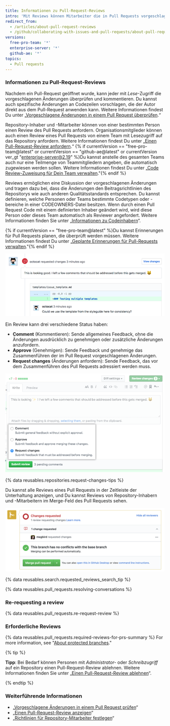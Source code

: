 ```yaml
---
title: Informationen zu Pull-Request-Reviews
intro: 'Mit Reviews können Mitarbeiter die in Pull Requests vorgeschlagenen Änderungen kommentieren, die Änderungen genehmigen oder weitere Änderungen anfordern, bevor der Pull Request gemergt wird. Repository-Administratoren können festlegen, dass alle Pull Requests vor dem Mergen genehmigt werden müssen.'
redirect_from:
  - /articles/about-pull-request-reviews
  - /github/collaborating-with-issues-and-pull-requests/about-pull-request-reviews
versions:
  free-pro-team: '*'
  enterprise-server: '*'
  github-ae: '*'
topics:
  - Pull requests
---
```

### Informationen zu Pull-Request-Reviews

Nachdem ein Pull-Request geöffnet wurde, kann jeder mit *Lese*-Zugriff die vorgeschlagenen Änderungen überprüfen und kommentieren. Du kannst auch spezifische Änderungen an Codezeilen vorschlagen, die der Autor direkt aus dem Pull-Request anwenden kann. Weitere Informationen findest Du unter „[Vorgeschlagene Änderungen in einem Pull Request überprüfen](/articles/reviewing-proposed-changes-in-a-pull-request).“

Repository-Inhaber und -Mitarbeiter können von einer bestimmten Person einen Review des Pull Requests anfordern. Organisationsmitglieder können auch einen Review eines Pull Requests von einem Team mit Lesezugriff auf das Repository anfordern. Weitere Informationen findest Du unter „[Einen Pull-Request-Review anfordern](/articles/requesting-a-pull-request-review).“ {% if currentVersion == "free-pro-team@latest" or currentVersion == "github-ae@latest" or currentVersion ver_gt "enterprise-server@2.19" %}Du kannst anstelle des gesamten Teams auch nur eine Teilmenge von Teammitgliedern angeben, die automatisch zugewiesen werden sollen. Weitere Informationen findest Du unter „[Code Review-Zuweisung für Dein Team verwalten](/organizations/organizing-members-into-teams/managing-code-review-assignment-for-your-team)."{% endif %}

Reviews ermöglichen eine Diskussion der vorgeschlagenen Änderungen und tragen dazu bei, dass die Änderungen den Beitragsrichtlinien des Repositorys wie auch anderen Qualitätsstandards entsprechen. Du kannst definieren, welche Personen oder Teams bestimmte Codetypen oder -bereiche in einer CODEOWNERS-Datei besitzen. Wenn durch einen Pull Request Code mit einem definierten Inhaber geändert wird, wird diese Person oder dieses Team automatisch als Reviewer angefordert. Weitere Informationen finden Sie unter „[Informationen zu Codeinhabern](/articles/about-code-owners/)“.

{% if currentVersion == "free-pro-team@latest" %}Du kannst Erinnerungen für Pull Requests planen, die überprüft werden müssen. Weitere Informationen findest Du unter „[Geplante Erinnerungen für Pull-Requests verwalten](/github/setting-up-and-managing-organizations-and-teams/managing-scheduled-reminders-for-pull-requests)."{% endif %}

![Header eines Reviews, der Änderungen mit Zeilenkommentaren anfordert](/assets/images/help/pull_requests/review-header-with-line-comment.png)

Ein Review kann drei verschiedene Status haben:
- **Comment** (Kommentieren): Sende allgemeines Feedback, ohne die Änderungen ausdrücklich zu genehmigen oder zusätzliche Änderungen anzufordern.
- **Approve** (Genehmigen): Sende Feedback und genehmige das Zusammenführen der im Pull Request vorgeschlagenen Änderungen.
- **Request changes** (Änderungen anfordern): Sende Feedback, das vor dem Zusammenführen des Pull Requests adressiert werden muss.

![Bild des Review-Status](/assets/images/help/pull_requests/pull-request-review-statuses.png)

{% data reusables.repositories.request-changes-tips %}

Du kannst alle Reviews eines Pull Requests in der Zeitleiste der Unterhaltung anzeigen, und Du kannst Reviews von Repository-Inhabern und -Mitarbeitern im Merge-Feld des Pull Requests sehen.

![Bild von Reviews in einem Merge-Feld](/assets/images/help/pull_requests/merge_box/pr-reviews-in-merge-box.png)

{% data reusables.search.requested_reviews_search_tip %}

{% data reusables.pull_requests.resolving-conversations %}

### Re-requesting a review

{% data reusables.pull_requests.re-request-review %}

### Erforderliche Reviews

{% data reusables.pull_requests.required-reviews-for-prs-summary %} For more information, see "[About protected branches](/github/administering-a-repository/about-protected-branches#require-pull-request-reviews-before-merging)."

{% tip %}

**Tipp**: Bei Bedarf können Personen mit *Administrator-* oder *Schreibzugriff* auf ein Repository einen Pull-Request-Review ablehnen. Weitere Informationen finden Sie unter „[Einen Pull-Request-Review ablehnen](/articles/dismissing-a-pull-request-review)“.

{% endtip %}

### Weiterführende Informationen

- „[Vorgeschlagene Änderungen in einem Pull Request prüfen](/articles/reviewing-proposed-changes-in-a-pull-request)“
- „[Einen Pull-Request-Review anzeigen](/articles/viewing-a-pull-request-review)“
- „[Richtlinien für Repository-Mitarbeiter festlegen](/articles/setting-guidelines-for-repository-contributors)“
